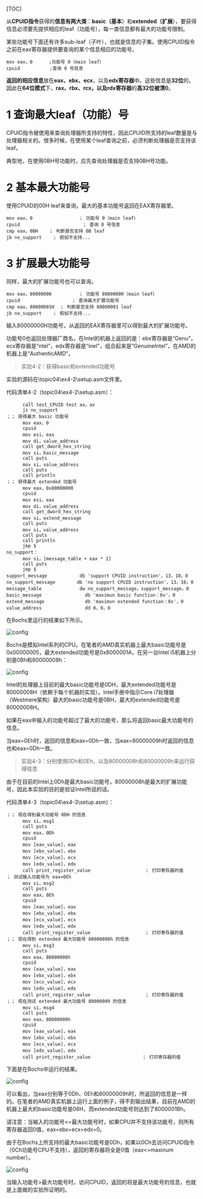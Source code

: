 [TOC]

从**CPUID指令**获得的**信息有两大类**：**basic（基本**）和**extended（扩展**），要获得信息必须要先提供相应的leaf（功能号），每一类信息都有最大的功能号限制。

某些功能号下面还有许多sub\-leaf（子叶），也就是信息的子集。使用CPUID指令之前在eax寄存器提供要查询的某个信息相应的功能号。

```assembly
mov eax，0      ;功能号 0（main leaf）
cpuid           ;查询 0 号信息
```

**返回的相应信息**放在**eax、ebx、ecx**，以及**edx寄存器**中。这些信息是**32位**的，因此在**64位模式**下，**rax、rbx、rcx，以及rdx寄存器**的**高32位被清0**。

# 1 查询最大leaf（功能）号

CPUID指令被使用来查询处理器所支持的特性，因此CPUID所支持的leaf数量是与处理器相关的。很多时候，在使用某个leaf查询之前，必须判断处理器是否支持该leaf。

典型地，在使用0BH号功能时，应先查询处理器是否支持0BH号功能。

# 2 基本最大功能号

使用CPUID的00H leaf来查询，最大的基本功能号返回在EAX寄存器里。

```assembly
mov eax，0                 ； 功能号 0（main leaf）
cpuid                       ； 查询 0 号信息
cmp eax，0BH    ； 判断是否支持 0B leaf
jb no_support    ； 假如不支持...
```

# 3 扩展最大功能号

同样，最大的扩展功能号也可以查询。

```assembly
mov eax，80000000          ； 功能号 80000000（main leaf）
cpuid                   ； 查询最大扩展功能号
cmp eax，80000001H  ； 判断是否支持 80000001 leaf
jb no_support    ； 假如不支持...
```

输入80000000H功能号，从返回的EAX寄存器里可以得到最大的扩展功能号。

功能号0也返回处理器厂商名，在Intel的机器上返回的是：ebx寄存器是“Genu”，ecx寄存器是“ntel”，edx寄存器是“ineI”，组合起来是“GenuineIntel”，在AMD的机器上是“AuthenticAMD”。

>实验4-2：获得basic和extended功能号

实验的源码在\topic04\ex4-2\setup.asm文件里。

代码清单4-2（topic04\ex4-2\setup.asm）：

```assembly
      call test_CPUID test ax，ax
      jz no_support
；； 获得最大 basic 功能号
      mov eax，0
      cpuid
      mov esi，eax
      mov di，value_address
      call get_dword_hex_string
      mov si，basic_message
      call puts
      mov si，value_address
      call puts
      call println
；； 获得最大 extended 功能号
      mov eax，0x80000000
      cpuid
      mov esi，eax
      mov di，value_address
      call get_dword_hex_string
      mov si，extend_message
      call puts
      mov si，value_address
      call puts
      call println
      jmp $
no_support：
      mov si，[message_table + eax * 2]
      call puts
      jmp $
support_message            db 'support CPUID instruction'，13，10，0
no_support_message        db 'no support CPUID instruction'，13，10，0
message_table              dw no_support_message，support_message，0
basic_message                db 'maximun basic function：0x'，0
extend_message               db 'maximun extended function：0x'，0
value_address                dd 0，0，0
```

在Bochs里运行的结果如下所示。

![config](./images/2.png)

Bochs是模拟Intel系列的CPU，在笔者的AMD真实机器上最大basic功能号是0x00000005，最大extended功能号是0x8000001A，在另一台Intel i5机器上分别是0Bh和80000008h：

![config](./images/3.png)

Intel的处理器上目前的最大basic功能号是0DH，最大extended功能号是80000008H（依赖于每个机器的实现）。Intel手册中指示Core i7处理器（Westmere架构）最大的basic功能号是0BH，最大的extended功能号是80000008H。

如果在eax中输入的功能号超过了最大的功能号，那么将返回basic最大功能号的信息。

当eax=0Eh时，返回的信息和eax=0Dh一致，当eax=80000009h时返回的信息也和eax=0Dh一致。

>实验4-3：分别使用0Dh和0Eh，以及80000008h和80000009h来运行获得信息

由于在目前的Intel上0Dh是最大basic功能号，80000008h是最大的扩展功能号，因此本实验的目的是验证Intel所说的话。

代码清单4-3（topic04\ex4-3\setup.asm）：

```assembly
；； 现在得到最大功能号 0DH 的信息
      mov si，msg1
      call puts
      mov eax，0Dh
      cpuid
      mov [eax_value]，eax
      mov [ebx_value]，ebx
      mov [ecx_value]，ecx
      mov [edx_value]，edx
      call print_register_value                    ； 打印寄存器的值
； 测试输入功能号为 eax=0Eh
      mov si，msg2
      call puts
      mov eax，0Eh
      cpuid
      mov [eax_value]，eax
      mov [ebx_value]，ebx
      mov [ecx_value]，ecx
      mov [edx_value]，edx
      call print_register_value                    ； 打印寄存器的值
；； 现在得到 extended 最大功能号 80000008h 的信息
      mov si，msg3
      call puts
      mov eax，80000008h
      cpuid
      mov [eax_value]，eax
      mov [ebx_value]，ebx
      mov [ecx_value]，ecx
      mov [edx_value]，edx
      call print_register_value                    ； 打印寄存器的值
；； 现在测试 extended 最大功能号 80000009 的信息
      mov si，msg4
      call puts
      mov eax，80000009h
      cpuid
      mov [eax_value]，eax
      mov [ebx_value]，ebx
      mov [ecx_value]，ecx
      mov [edx_value]，edx
      call print_register_value                   ； 打印寄存器的值
```

下面是在Bochs中运行的结果。

![config](./images/4.png)

可以看出，当eax分别等于0Dh、0Eh和80000009h时，所返回的信息是一样的。在笔者的AMD真实机器上运行上面的例子，得不到输出结果，目前在AMD的机器上最大的basic功能号是06H，而extended功能号则达到了8000001Bh。

请注意：当输入的功能号<=最大功能号时，如果CPU并不支持该功能号，则所有寄存器返回0值，eax=ebx=ecx=edx=0。

由于在Bochs上所支持的最大basic功能号是0Dh，如果以0Ch去访问CPUID指令（0Ch功能号CPU不支持），返回的寄存器将全是0值（eax<=maxinum number）。

![config](./images/5.png)

当输入功能号>最大功能号时，访问CPUID，返回的将是最大功能号的信息，也就是上面做的实验所证明的。